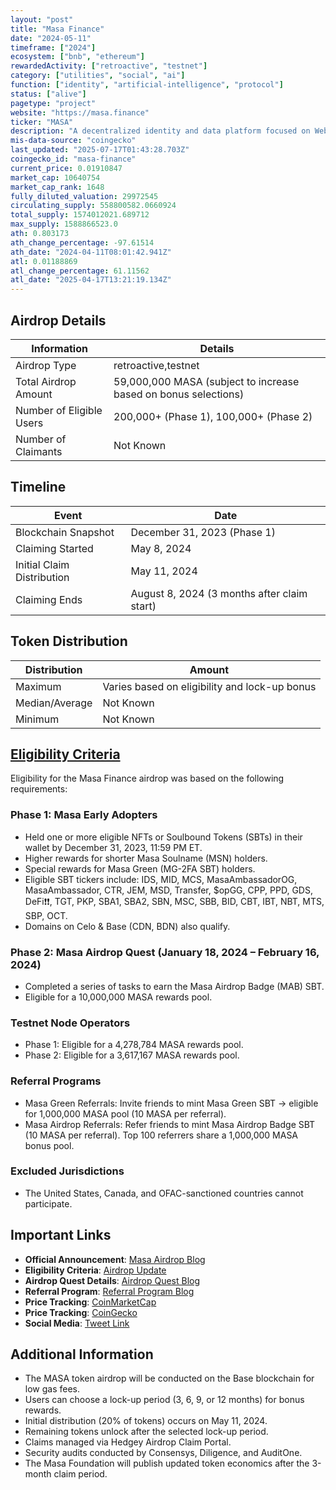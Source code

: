 ```yaml
---
layout: "post"
title: "Masa Finance"
date: "2024-05-11"
timeframe: ["2024"]
ecosystem: ["bnb", "ethereum"]
rewardedActivity: ["retroactive", "testnet"]
category: ["utilities", "social", "ai"]
function: ["identity", "artificial-intelligence", "protocol"]
status: ["alive"]
pagetype: "project"
website: "https://masa.finance"
ticker: "MASA"
description: "A decentralized identity and data platform focused on Web3 credit scoring and on-chain reputation."
mis-data-source: "coingecko"
last_updated: "2025-07-17T01:43:28.703Z"
coingecko_id: "masa-finance"
current_price: 0.01910847
market_cap: 10640754
market_cap_rank: 1648
fully_diluted_valuation: 29972545
circulating_supply: 558800582.0660924
total_supply: 1574012021.689712
max_supply: 1588866523.0
ath: 0.803173
ath_change_percentage: -97.61514
ath_date: "2024-04-11T08:01:42.941Z"
atl: 0.01188869
atl_change_percentage: 61.11562
atl_date: "2025-04-17T13:21:19.134Z"
---
```


## Airdrop Details

| Information              | Details                                                         |
| ------------------------ | --------------------------------------------------------------- |
| Airdrop Type             | retroactive,testnet                                             |
| Total Airdrop Amount     | 59,000,000 MASA (subject to increase based on bonus selections) |
| Number of Eligible Users | 200,000+ (Phase 1), 100,000+ (Phase 2)                          |
| Number of Claimants      | Not Known                                                       |

## Timeline

| Event                      | Date                                        |
| -------------------------- | ------------------------------------------- |
| Blockchain Snapshot        | December 31, 2023 (Phase 1)                 |
| Claiming Started           | May 8, 2024                                 |
| Initial Claim Distribution | May 11, 2024                                |
| Claiming Ends              | August 8, 2024 (3 months after claim start) |

## Token Distribution

| Distribution   | Amount                                        |
| -------------- | --------------------------------------------- |
| Maximum        | Varies based on eligibility and lock-up bonus |
| Median/Average | Not Known                                     |
| Minimum        | Not Known                                     |

## [Eligibility Criteria](https://medium.com/masa-finance/masa-token-airdrop-update-5dcf9c47b017)

Eligibility for the Masa Finance airdrop was based on the following requirements:

### Phase 1: Masa Early Adopters
- Held one or more eligible NFTs or Soulbound Tokens (SBTs) in their wallet by December 31, 2023, 11:59 PM ET.
- Higher rewards for shorter Masa Soulname (MSN) holders.
- Special rewards for Masa Green (MG-2FA SBT) holders.
- Eligible SBT tickers include: IDS, MID, MCS, MasaAmbassadorOG, MasaAmbassador, CTR, JEM, MSD, Transfer, $opGG, CPP, PPD, GDS, DeFi❗❗, TGT, PKP, SBA1, SBA2, SBN, MSC, SBB, BID, CBT, IBT, NBT, MTS, SBP, OCT.
- Domains on Celo & Base (CDN, BDN) also qualify.

### Phase 2: Masa Airdrop Quest (January 18, 2024 – February 16, 2024)
- Completed a series of tasks to earn the Masa Airdrop Badge (MAB) SBT.
- Eligible for a 10,000,000 MASA rewards pool.

### Testnet Node Operators
- Phase 1: Eligible for a 4,278,784 MASA rewards pool.
- Phase 2: Eligible for a 3,617,167 MASA rewards pool.

### Referral Programs
- Masa Green Referrals: Invite friends to mint Masa Green SBT → eligible for 1,000,000 MASA pool (10 MASA per referral).
- Masa Airdrop Referrals: Refer friends to mint Masa Airdrop Badge SBT (10 MASA per referral). Top 100 referrers share a 1,000,000 MASA bonus pool.

### Excluded Jurisdictions
- The United States, Canada, and OFAC-sanctioned countries cannot participate.

## Important Links

- **Official Announcement**: [Masa Airdrop Blog](https://medium.com/masa-finance/masa-token-airdrop-claim-rewards-program-1ec84ffca568)
- **Eligibility Criteria**: [Airdrop Update](https://medium.com/masa-finance/masa-token-airdrop-update-5dcf9c47b017)
- **Airdrop Quest Details**: [Airdrop Quest Blog](https://medium.com/masa-finance/masa-token-airdrop-quest-is-now-live-86a3ce28d153)
- **Referral Program**: [Referral Program Blog](https://masafinance.medium.com/the-masa-referral-program-invite-your-friends-earn-masa-tokens-72851e331614)
- **Price Tracking**: [CoinMarketCap](https://coinmarketcap.com/currencies/masa)
- **Price Tracking**: [CoinGecko](https://www.coingecko.com/en/coins/masa)
- **Social Media**: [Tweet Link](https://x.com/getmasafi/status/1785656656023396396)

## Additional Information

- The MASA token airdrop will be conducted on the Base blockchain for low gas fees.
- Users can choose a lock-up period (3, 6, 9, or 12 months) for bonus rewards.
- Initial distribution (20% of tokens) occurs on May 11, 2024.
- Remaining tokens unlock after the selected lock-up period.
- Claims managed via Hedgey Airdrop Claim Portal.
- Security audits conducted by Consensys, Diligence, and AuditOne.
- The Masa Foundation will publish updated token economics after the 3-month claim period.